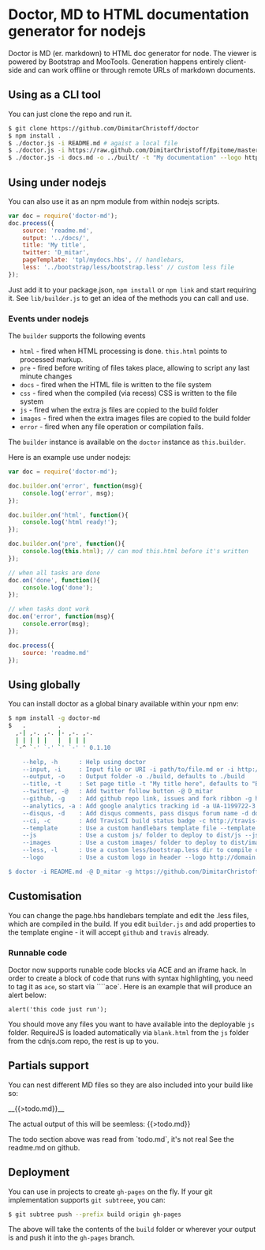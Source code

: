 Doctor, MD to HTML documentation generator for nodejs
=====================================================

Doctor is MD (er. markdown) to HTML doc generator for node. The viewer is powered by Bootstrap and MooTools. Generation
 happens entirely client-side and can work offline or through remote URLs of markdown documents.

## Using as a CLI tool

You can just clone the repo and run it.

```sh
$ git clone https://github.com/DimitarChristoff/doctor
$ npm install .
$ ./doctor.js -i README.md # agaist a local file
$ ./doctor.js -i https://raw.github.com/DimitarChristoff/Epitome/master/README.md -o ../www/webclient/src/docs/ # run against a remote file
$ ./doctor.js -i docs.md -o ../built/ -t "My documentation" --logo http://domain.io/img/logo.png # custom title and build loc
```

## Using under nodejs

You can also use it as an npm module from within nodejs scripts.

```javascript
var doc = require('doctor-md');
doc.process({
    source: 'readme.md',
    output: '../docs/',
    title: 'My title',
    twitter: 'D_mitar',
    pageTemplate: 'tpl/mydocs.hbs', // handlebars,
    less: '../bootstrap/less/bootstrap.less' // custom less file
});
```
Just add it to your package.json, `npm install` or `npm link` and start requiring it. See `lib/builder.js` to get an idea
of the methods you can call and use.

### Events under nodejs

The `builder` supports the following events

 - `html` - fired when HTML processing is done. `this.html` points to processed markup.
 - `pre` - fired before writing of files takes place, allowing to script any last minute changes
 - `docs` - fired when the HTML file is written to the file system
 - `css` - fired when the compiled (via recess) CSS is written to the file system
 - `js` - fired when the extra js files are copied to the build folder
 - `images` - fired when the extra images files are copied to the build folder
 - `error` - fired when any file operation or compilation fails.

The `builder` instance is available on the `doctor` instance as `this.builder`.

Here is an example use under nodejs:
```javascript
var doc = require('doctor-md');

doc.builder.on('error', function(msg){
    console.log('error', msg);
});

doc.builder.on('html', function(){
    console.log('html ready!');
});

doc.builder.on('pre', function(){
    console.log(this.html); // can mod this.html before it's written
});

// when all tasks are done
doc.on('done', function(){
	console.log('done');
});

// when tasks dont work
doc.on('error', function(msg){
	console.error(msg);
});

doc.process({
    source: 'readme.md'
});
```

## Using globally

You can install doctor as a global binary available within your npm env:

```sh
$ npm install -g doctor-md
$   .         .
  ,-| ,-. ,-. |- ,-. ,-.
  | | | | |   |  | | |
  `-^ `-' `-' `' `-' ' 0.1.10

    --help, -h      : Help using doctor
    --input, -i     : Input file or URI -i path/to/file.md or -i http://domain.com/file.md
    --output, -o    : Output folder -o ./build, defaults to ./build
    --title, -t     : Set page title -t "My title here", defaults to "Built by doctors"
    --twitter, -@   : Add twitter follow button -@ D_mitar
    --github, -g    : Add github repo link, issues and fork ribbon -g https://github.com/mootools/prime/
    --analytics, -a : Add google analytics tracking id -a UA-1199722-3
    --disqus, -d    : Add disqus comments, pass disqus forum name -d doctor-md
    --ci, -c        : Add TravisCI build status badge -c http://travis-ci.org/DimitarChristoff/Epitome
    --template      : Use a custom handlebars template file --template ./tpl/docs.hbs
    --js            : Use a custom js/ folder to deploy to dist/js --js ./lib/js
    --images        : Use a custom images/ folder to deploy to dist/images --images ./lib/images
    --less, -l      : Use a custom less/bootstrap.less dir to compile css --l ./less/custom.less
    --logo          : Use a custom logo in header --logo http://domain.io/img/logo.png

$ doctor -i README.md -@ D_mitar -g https://github.com/DimitarChristoff/Epitome -t 'Epitome MVC Framework' -c http://travis-ci.org/DimitarChristoff/Epitome --logo images/logo.png -a UA-1199722-4
```

## Customisation

You can change the page.hbs handlebars template and edit the .less files, which are compiled in the build. If you edit
`builder.js` and add properties to the template engine - it will accept `github` and `travis` already.

### Runnable code

Doctor now supports runable code blocks via ACE and an iframe hack. In order to create a block of code that runs with syntax highlighting,
you need to tag it as `ace`, so start via ````ace`. Here is an example that will produce an alert below:

```ace
alert('this code just run');

```

You should move any files you want to have available into the deployable `js` folder. RequireJS is loaded automatically
via `blank.html` from the `js` folder from the cdnjs.com repo, the rest is up to you.

## Partials support

You can nest different MD files so they are also included into your build like so:

<div class=alert>__{{&gt;todo.md}}__</div>

The actual output of this will be seemless:
{{>todo.md}}

<div class=alert>The todo section above was read from `todo.md`, it's not real See the readme.md on github.</div>

## Deployment

You can use in projects to create `gh-pages` on the fly. If your git implementation supports `git subtreee`, you can:

```sh
$ git subtree push --prefix build origin gh-pages
```

The above will take the contents of the `build` folder or wherever your output is and push it into the `gh-pages` branch.